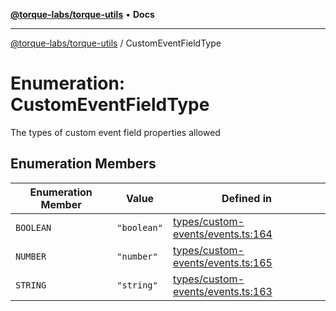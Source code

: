 [**@torque-labs/torque-utils**](../README.md) • **Docs**

***

[@torque-labs/torque-utils](../README.md) / CustomEventFieldType

# Enumeration: CustomEventFieldType

The types of custom event field properties allowed

## Enumeration Members

| Enumeration Member | Value | Defined in |
| ------ | ------ | ------ |
| `BOOLEAN` | `"boolean"` | [types/custom-events/events.ts:164](https://github.com/torque-labs/torque-utils/blob/c76fb4101d477d1e8e6fb4f5de7a277964527c27/types/custom-events/events.ts#L164) |
| `NUMBER` | `"number"` | [types/custom-events/events.ts:165](https://github.com/torque-labs/torque-utils/blob/c76fb4101d477d1e8e6fb4f5de7a277964527c27/types/custom-events/events.ts#L165) |
| `STRING` | `"string"` | [types/custom-events/events.ts:163](https://github.com/torque-labs/torque-utils/blob/c76fb4101d477d1e8e6fb4f5de7a277964527c27/types/custom-events/events.ts#L163) |
